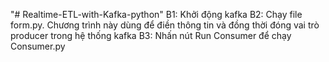 "# Realtime-ETL-with-Kafka-python" 
B1: Khởi động kafka 
B2: Chạy file form.py. Chương trình này dùng để điền thông tin và đồng thời đóng vai trò producer trong hệ thống kafka
B3: Nhấn nút Run Consumer để chạy Consumer.py 
